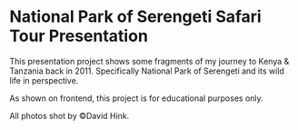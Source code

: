 # National Park of Serengeti Safari Tour Presentation

This presentation project shows some fragments of my journey to Kenya & Tanzania back in 2011. Specifically National Park of Serengeti and its wild life in perspective.

As shown on frontend, this project is for educational purposes only.

All photos shot by ©David Hink.
